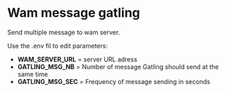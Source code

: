 # Wam message gatling
<p> Send multiple message to wam server.</p>
<p> Use the .env fil to edit parameters:</p>

- **WAM_SERVER_URL** = server URL adress
- **GATLING_MSG_NB** = Number of message Gatling should send at the same time
- **GATLING_MSG_SEC** = Frequency of message sending in seconds